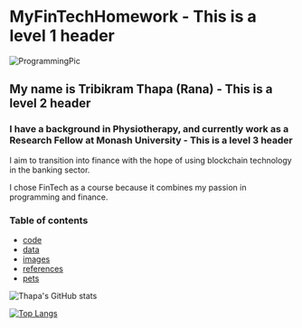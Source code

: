 # MyFinTechHomework - This is a level 1 header

![ProgrammingPic](https://github.com/TribT/MyFinTechHomework/blob/main/images/FinTech.gif)

## My name is Tribikram Thapa (Rana) - This is a level 2 header

### I have a background in Physiotherapy, and currently work as a Research Fellow at Monash University - This is a level 3 header

I aim to transition into finance with the hope of using blockchain technology in the banking sector. 

I chose FinTech as a course because it combines my passion in programming and finance.


### Table of contents

- [code](https://github.com/TribT/MyFinTechHomework/tree/main/code/)
- [data](https://github.com/TribT/MyFinTechHomework/tree/main/data/)
- [images](https://github.com/TribT/MyFinTechHomework/tree/main/images/)
- [references](https://github.com/TribT/MyFinTechHomework/tree/main/references/)
- [pets](https://github.com/TribT/MyFinTechHomework/tree/main/pets/)

<!--- [![Thapa's GitHub stats](https://github-readme-stats.vercel.app/api?username=TribT&show_icons=true&theme=dark)](https://github.com/TribT/github-readme-stats)--->

![Thapa's GitHub stats](https://github-readme-stats.vercel.app/api?username=TribT&theme=dark&show_icons=true&title_color=Blue)

[![Top Langs](https://github-readme-stats.vercel.app/api/top-langs/?username=TribT&layout=compact&theme=dark&title_color=Blue)](https://github.com/TribT/github-readme-stats)


